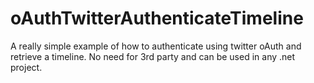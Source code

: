 oAuthTwitterAuthenticateTimeline
================================

A really simple example of how to authenticate using twitter oAuth and retrieve a timeline. No need for 3rd party and can be used in any .net project.
